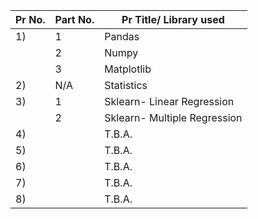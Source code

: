 | Pr No. | Part No. | Pr Title/ Library used       |
| ------ | --------- | ---------------------------- |
| 1)     | 1         | Pandas                       |
|        | 2         | Numpy                        |
|        | 3         | Matplotlib                   |
| 2)     | N/A       | Statistics                   |
| 3)     | 1         | Sklearn- Linear Regression   |
|        | 2         | Sklearn- Multiple Regression |
| 4)     |           | T.B.A.                       |
| 5)     |           | T.B.A.                       |
| 6)     |           | T.B.A.                       |
| 7)     |           | T.B.A.                       |
| 8)     |           | T.B.A.                       |
